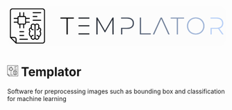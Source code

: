 <div>
  <img style='border-radius:20px;' src='./static/Templator.png'/>
</div>

# <img src='./static/TemplatorIcon.png' style='width:25px;height:25px;'/> Templator
Software for preprocessing images such as bounding box and classification for machine learning  
